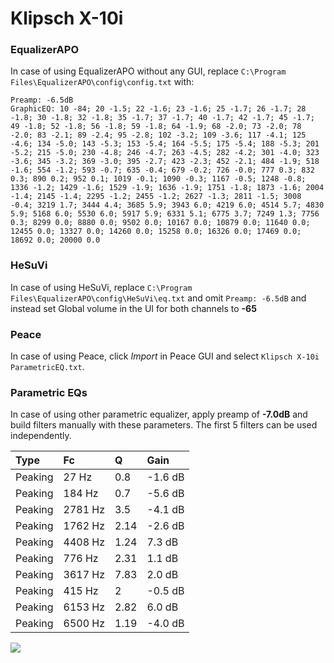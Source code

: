 # Klipsch X-10i

### EqualizerAPO
In case of using EqualizerAPO without any GUI, replace `C:\Program Files\EqualizerAPO\config\config.txt`
with:
```
Preamp: -6.5dB
GraphicEQ: 10 -84; 20 -1.5; 22 -1.6; 23 -1.6; 25 -1.7; 26 -1.7; 28 -1.8; 30 -1.8; 32 -1.8; 35 -1.7; 37 -1.7; 40 -1.7; 42 -1.7; 45 -1.7; 49 -1.8; 52 -1.8; 56 -1.8; 59 -1.8; 64 -1.9; 68 -2.0; 73 -2.0; 78 -2.0; 83 -2.1; 89 -2.4; 95 -2.8; 102 -3.2; 109 -3.6; 117 -4.1; 125 -4.6; 134 -5.0; 143 -5.3; 153 -5.4; 164 -5.5; 175 -5.4; 188 -5.3; 201 -5.2; 215 -5.0; 230 -4.8; 246 -4.7; 263 -4.5; 282 -4.2; 301 -4.0; 323 -3.6; 345 -3.2; 369 -3.0; 395 -2.7; 423 -2.3; 452 -2.1; 484 -1.9; 518 -1.6; 554 -1.2; 593 -0.7; 635 -0.4; 679 -0.2; 726 -0.0; 777 0.3; 832 0.3; 890 0.2; 952 0.1; 1019 -0.1; 1090 -0.3; 1167 -0.5; 1248 -0.8; 1336 -1.2; 1429 -1.6; 1529 -1.9; 1636 -1.9; 1751 -1.8; 1873 -1.6; 2004 -1.4; 2145 -1.4; 2295 -1.2; 2455 -1.2; 2627 -1.3; 2811 -1.5; 3008 -0.4; 3219 1.7; 3444 4.4; 3685 5.9; 3943 6.0; 4219 6.0; 4514 5.7; 4830 5.9; 5168 6.0; 5530 6.0; 5917 5.9; 6331 5.1; 6775 3.7; 7249 1.3; 7756 0.3; 8299 0.0; 8880 0.0; 9502 0.0; 10167 0.0; 10879 0.0; 11640 0.0; 12455 0.0; 13327 0.0; 14260 0.0; 15258 0.0; 16326 0.0; 17469 0.0; 18692 0.0; 20000 0.0
```

### HeSuVi
In case of using HeSuVi, replace `C:\Program Files\EqualizerAPO\config\HeSuVi\eq.txt` and omit `Preamp:
-6.5dB` and instead set Global volume in the UI for both channels to **-65**

### Peace
In case of using Peace, click *Import* in Peace GUI and select `Klipsch X-10i ParametricEQ.txt`.

### Parametric EQs
In case of using other parametric equalizer, apply preamp of **-7.0dB** and build filters manually with
these parameters. The first 5 filters can be used independently.

| Type    | Fc      |    Q | Gain    |
|:--------|:--------|:-----|:--------|
| Peaking | 27 Hz   | 0.8  | -1.6 dB |
| Peaking | 184 Hz  | 0.7  | -5.6 dB |
| Peaking | 2781 Hz | 3.5  | -4.1 dB |
| Peaking | 1762 Hz | 2.14 | -2.6 dB |
| Peaking | 4408 Hz | 1.24 | 7.3 dB  |
| Peaking | 776 Hz  | 2.31 | 1.1 dB  |
| Peaking | 3617 Hz | 7.83 | 2.0 dB  |
| Peaking | 415 Hz  | 2    | -0.5 dB |
| Peaking | 6153 Hz | 2.82 | 6.0 dB  |
| Peaking | 6500 Hz | 1.19 | -4.0 dB |

![](https://raw.githubusercontent.com/jaakkopasanen/AutoEq/master/results/headphonecom/sbaf-serious/Klipsch%20X-10i/Klipsch%20X-10i.png)